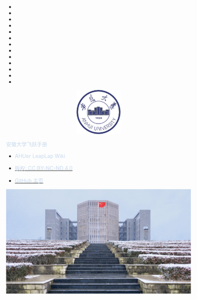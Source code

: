 * ⠀
* ⠀
* ⠀
* ⠀⠀
* ⠀
* ⠀
* ⠀
* ⠀
* ⠀
* ⠀⠀
* ⠀
* ⠀
* ⠀

<p align="center">
  <a href="https://github.com/AHUer-LeapLap/Impart-Inherit">
    <img alt="AHU" src="_media/ahu.jpg" height="120">
  </a>
</p>
<middle><font color="C8D9EE">安徽大学飞跃手册</font></middle>

- <font color="C8D9EE">AHUer LeapLap Wiki</font>

- [<font color="C8D9EE">版权: CC BY-NC-ND 4.0</font>](https://creativecommons.org/licenses/by-nc-nd/4.0/deed.zh)

- [<font color="C8D9EE">GitHub 主页</font>](https://github.com/AHUer-LeapLap/Impart-Inherit)

![封面图](_media/八角楼之阶-冬.jpg)

